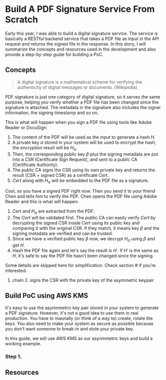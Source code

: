# Build A PDF Signature Service From Scratch

Early this year, I was able to build a digital signature service. The service is basically a RESTful backend service that takes a PDF file as input in the API request and returns the signed file in the response. In this story, I will summarize the concepts and resources used in the development and also provide a step-by-step guide for building a PoC.

## Concepts
> A digital signature is a mathematical scheme for verifying the authenticity of digital messages or documents. (Wikipedia)

PDF signature is just one category of digital signature, so it serves the same purpose, helping you verify whether a PDF file has been changed since the signature is attached. The metadata in the signature also includes the signer information, the signing timestamp and so on.

This is what will happen when you sign a PDF file using tools like Adobe Reader or DocuSign:
1. The content of the PDF will be used as the input to generate a hash $H$.
2. A private key $\alpha$ stored in your system will be used to encrypt the hash, the encryption result will be $H_\alpha$.
3. Then, the corresponding public key $\beta$ plus the signing metadata are put into a CSR (Certificate Sign Request), and sent to a public CA (Certificate Authority).
4. The public CA signs the CSR using its own private key and returns the result (CSR + signed CSR) as a certificate $Cert$.
5. $Cert$ along with $H_\alpha$ will be embedded to the PDF file as a signature.

Cool, so you have a signed PDF right now. Then you send it to your friend Chen and tells him to verify the PDF. Chen opens the PDF file using Adobe Reader and this is what will happen:
1. $Cert$ and $H_\alpha$ are extracted from the PDF.
2. The $Cert$ will be validated first. The public CA can easily verify $Cert$ by decrypting the signed CSR inside $Cert$ using its public key and comparing it with the original CSR. If they match, it means key $\beta$ and the signing metadata are verified and can be trusted.
3. Since we have a verified public key $\beta$ now, we decrypt $H_\alpha$ using $\beta$ and get $H$.
4. Hash the PDF file again and let's say the result is $H'$. If $H'$ is the same as $H$, it's safe to say the PDF file hasn't been changed since the signing.

Some details are skipped here for simplification. Check section # if you're interested.
1. chain 2. signs the CSR with the private key of the asymmetric keypair

## Build PoC using AWS KMS
It's easy to use the asynmmetric key pair stored in your system to generate a PDF signature. However, it's not a good idea to use them in real production. You have to maunally (or think of a way to) create, rotate the keys. You also need to make your system as secure as possible because you don't want someone to break-in and stole your private key. 

In this guide, we will use AWS KMS as our asynmmetric keys and build a working example.

### Step 1. 

## Resources
